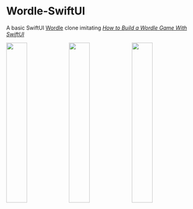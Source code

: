 # Wordle-SwiftUI
A basic SwiftUI [Wordle][WordleUrl] clone imitating *[How to Build a Wordle Game With SwiftUI][Tutorial]*

<img src="https://user-images.githubusercontent.com/16203864/165960871-80dedacd-1bdd-4628-b593-1d0c3162beb4.png" width=33%><img src="https://user-images.githubusercontent.com/16203864/165960873-d26d9863-a488-4251-992b-1443cd0675ab.png" width=33%><img src="https://user-images.githubusercontent.com/16203864/165960887-de45cf1e-47df-4fde-b51f-7d12cca8af09.png" width=33%>

[WordleUrl]: https://www.nytimes.com/games/wordle/index.html
[Tutorial]: https://quickbirdstudios.com/blog/wordle-game-swiftui/
